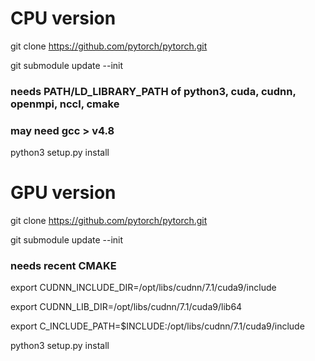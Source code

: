 # CPU version
git clone https://github.com/pytorch/pytorch.git

git submodule update --init
### needs PATH/LD_LIBRARY_PATH of python3, cuda, cudnn, openmpi, nccl, cmake
### may need gcc > v4.8
python3 setup.py install



# GPU version
git clone https://github.com/pytorch/pytorch.git

git submodule update --init

### needs recent CMAKE
export CUDNN_INCLUDE_DIR=/opt/libs/cudnn/7.1/cuda9/include

export CUDNN_LIB_DIR=/opt/libs/cudnn/7.1/cuda9/lib64

export C_INCLUDE_PATH=$INCLUDE:/opt/libs/cudnn/7.1/cuda9/include

python3 setup.py install

